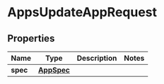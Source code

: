 

# AppsUpdateAppRequest


## Properties

| Name | Type | Description | Notes |
|------------ | ------------- | ------------- | -------------|
|**spec** | [**AppSpec**](AppSpec.md) |  |  |



